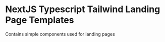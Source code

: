 # NextJS Typescript Tailwind Landing Page Templates

Contains simple components used for landing pages